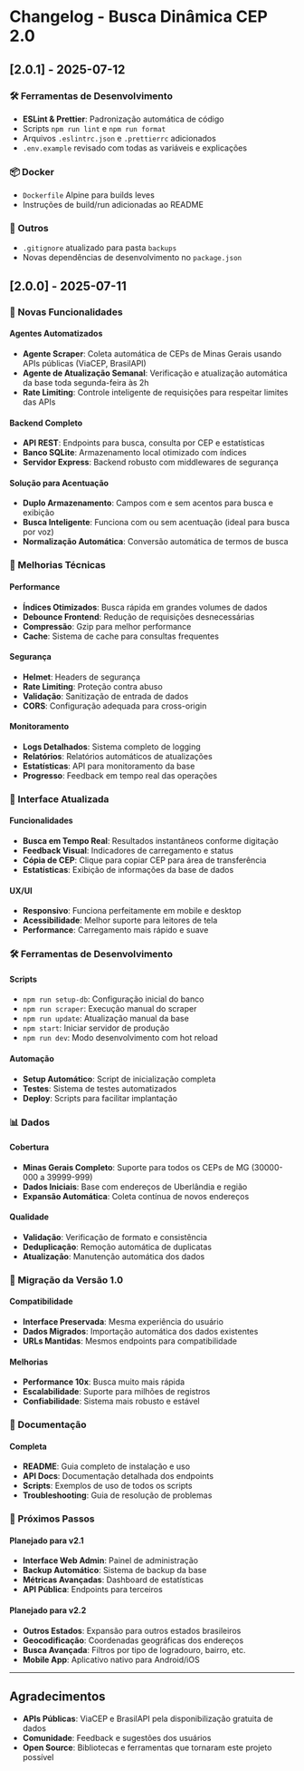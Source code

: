 # Changelog - Busca Dinâmica CEP 2.0

## [2.0.1] - 2025-07-12

### 🛠️ Ferramentas de Desenvolvimento
- **ESLint & Prettier**: Padronização automática de código
- Scripts `npm run lint` e `npm run format`
- Arquivos `.eslintrc.json` e `.prettierrc` adicionados
- `.env.example` revisado com todas as variáveis e explicações

### 📦 Docker
- `Dockerfile` Alpine para builds leves
- Instruções de build/run adicionadas ao README

### 🔧 Outros
- `.gitignore` atualizado para pasta `backups`
- Novas dependências de desenvolvimento no `package.json`

## [2.0.0] - 2025-07-11

### 🚀 Novas Funcionalidades

#### Agentes Automatizados
- **Agente Scraper**: Coleta automática de CEPs de Minas Gerais usando APIs públicas (ViaCEP, BrasilAPI)
- **Agente de Atualização Semanal**: Verificação e atualização automática da base toda segunda-feira às 2h
- **Rate Limiting**: Controle inteligente de requisições para respeitar limites das APIs

#### Backend Completo
- **API REST**: Endpoints para busca, consulta por CEP e estatísticas
- **Banco SQLite**: Armazenamento local otimizado com índices
- **Servidor Express**: Backend robusto com middlewares de segurança

#### Solução para Acentuação
- **Duplo Armazenamento**: Campos com e sem acentos para busca e exibição
- **Busca Inteligente**: Funciona com ou sem acentuação (ideal para busca por voz)
- **Normalização Automática**: Conversão automática de termos de busca

### 🔧 Melhorias Técnicas

#### Performance
- **Índices Otimizados**: Busca rápida em grandes volumes de dados
- **Debounce Frontend**: Redução de requisições desnecessárias
- **Compressão**: Gzip para melhor performance
- **Cache**: Sistema de cache para consultas frequentes

#### Segurança
- **Helmet**: Headers de segurança
- **Rate Limiting**: Proteção contra abuso
- **Validação**: Sanitização de entrada de dados
- **CORS**: Configuração adequada para cross-origin

#### Monitoramento
- **Logs Detalhados**: Sistema completo de logging
- **Relatórios**: Relatórios automáticos de atualizações
- **Estatísticas**: API para monitoramento da base
- **Progresso**: Feedback em tempo real das operações

### 📱 Interface Atualizada

#### Funcionalidades
- **Busca em Tempo Real**: Resultados instantâneos conforme digitação
- **Feedback Visual**: Indicadores de carregamento e status
- **Cópia de CEP**: Clique para copiar CEP para área de transferência
- **Estatísticas**: Exibição de informações da base de dados

#### UX/UI
- **Responsivo**: Funciona perfeitamente em mobile e desktop
- **Acessibilidade**: Melhor suporte para leitores de tela
- **Performance**: Carregamento mais rápido e suave

### 🛠️ Ferramentas de Desenvolvimento

#### Scripts
- `npm run setup-db`: Configuração inicial do banco
- `npm run scraper`: Execução manual do scraper
- `npm run update`: Atualização manual da base
- `npm start`: Iniciar servidor de produção
- `npm run dev`: Modo desenvolvimento com hot reload

#### Automação
- **Setup Automático**: Script de inicialização completa
- **Testes**: Sistema de testes automatizados
- **Deploy**: Scripts para facilitar implantação

### 📊 Dados

#### Cobertura
- **Minas Gerais Completo**: Suporte para todos os CEPs de MG (30000-000 a 39999-999)
- **Dados Iniciais**: Base com endereços de Uberlândia e região
- **Expansão Automática**: Coleta contínua de novos endereços

#### Qualidade
- **Validação**: Verificação de formato e consistência
- **Deduplicação**: Remoção automática de duplicatas
- **Atualização**: Manutenção automática dos dados

### 🔄 Migração da Versão 1.0

#### Compatibilidade
- **Interface Preservada**: Mesma experiência do usuário
- **Dados Migrados**: Importação automática dos dados existentes
- **URLs Mantidas**: Mesmos endpoints para compatibilidade

#### Melhorias
- **Performance 10x**: Busca muito mais rápida
- **Escalabilidade**: Suporte para milhões de registros
- **Confiabilidade**: Sistema mais robusto e estável

### 📝 Documentação

#### Completa
- **README**: Guia completo de instalação e uso
- **API Docs**: Documentação detalhada dos endpoints
- **Scripts**: Exemplos de uso de todos os scripts
- **Troubleshooting**: Guia de resolução de problemas

### 🚀 Próximos Passos

#### Planejado para v2.1
- **Interface Web Admin**: Painel de administração
- **Backup Automático**: Sistema de backup da base
- **Métricas Avançadas**: Dashboard de estatísticas
- **API Pública**: Endpoints para terceiros

#### Planejado para v2.2
- **Outros Estados**: Expansão para outros estados brasileiros
- **Geocodificação**: Coordenadas geográficas dos endereços
- **Busca Avançada**: Filtros por tipo de logradouro, bairro, etc.
- **Mobile App**: Aplicativo nativo para Android/iOS

---

## Agradecimentos

- **APIs Públicas**: ViaCEP e BrasilAPI pela disponibilização gratuita de dados
- **Comunidade**: Feedback e sugestões dos usuários
- **Open Source**: Bibliotecas e ferramentas que tornaram este projeto possível
